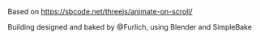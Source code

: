 Based on https://sbcode.net/threejs/animate-on-scroll/

Building designed and baked by @Furlich, using Blender and SimpleBake
